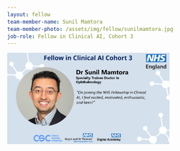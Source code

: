 ```yaml
---
layout: fellow
team-member-name: Sunil Mamtora
team-member-photo: /assets/img/fellow/sunilmamtora.jpg
job-role: Fellow in Clinical AI, Cohort 3
---
```

<img src="assets/img/fellow/card/SMquote.jpg" alt="Alt text" style="width:75%;">
